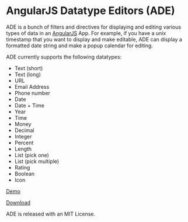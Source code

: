 AngularJS Datatype Editors (ADE)
===

ADE is a bunch of filters and directives for displaying and editing various types of data in an <a href="http://angularjs.org/">AngularJS</a> App.  For example, if you have a unix timestamp that you want to display and make editable, ADE can display a formatted date string and make a popup calendar for editing. 

ADE currently supports the following datatypes:

- Text (short)
- Text (long)
- URL
- Email Address
- Phone number
- Date
- Date + Time
- Year
- Time
- Money
- Decimal
- Integer
- Percent
- Length
- List (pick one)
- List (pick multiple)
- Rating
- Boolean
- Icon

<a href="http://toodledo.github.com/ADE/index.html">Demo</a>

<a href="http://toodledo.github.com/ADE/build/ade-1.2.zip">Download</a>

ADE is released with an MIT License.